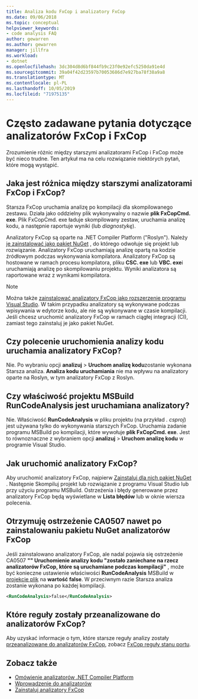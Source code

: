 ```yaml
---
title: Analiza kodu FxCop i analizatory FxCop
ms.date: 09/06/2018
ms.topic: conceptual
helpviewer_keywords:
- code analysis FAQ
author: gewarren
ms.author: gewarren
manager: jillfra
ms.workload:
- dotnet
ms.openlocfilehash: 3dc304d8d6bf844fb9c23f0e92efc5250da91e4d
ms.sourcegitcommit: 39a04f42d23597b70053686d7e927ba78f38a9a8
ms.translationtype: MT
ms.contentlocale: pl-PL
ms.lasthandoff: 10/05/2019
ms.locfileid: "71975135"
---
```

# <a name="frequently-asked-questions-about-fxcop-and-fxcop-analyzers"></a>Często zadawane pytania dotyczące analizatorów FxCop i FxCop

Zrozumienie różnic między starszymi analizatorami FxCop i FxCop może być nieco trudne. Ten artykuł ma na celu rozwiązanie niektórych pytań, które mogą wystąpić.

## <a name="whats-the-difference-between-legacy-fxcop-and-fxcop-analyzers"></a>Jaka jest różnica między starszymi analizatorami FxCop i FxCop?

Starsza FxCop uruchamia analizę po kompilacji dla skompilowanego zestawu. Działa jako oddzielny plik wykonywalny o nazwie **plik FxCopCmd. exe**. Plik FxCopCmd. exe ładuje skompilowany zestaw, uruchamia analizę kodu, a następnie raportuje wyniki (lub *diagnostykę*).

Analizatory FxCop są oparte na .NET Compiler Platform ("Roslyn"). Należy [je zainstalować jako pakiet NuGet](install-fxcop-analyzers.md#nuget-package) , do którego odwołuje się projekt lub rozwiązanie. Analizatory FxCop uruchamiają analizę opartą na kodzie źródłowym podczas wykonywania kompilatora. Analizatory FxCop są hostowane w ramach procesu kompilatora, pliku **CSC. exe** lub **VBC. exe**i uruchamiają analizę po skompilowaniu projektu. Wyniki analizatora są raportowane wraz z wynikami kompilatora.

> [!NOTE]
> Można także [zainstalować analizatory FxCop jako rozszerzenie programu Visual Studio](install-fxcop-analyzers.md#vsix). W takim przypadku analizatory są wykonywane podczas wpisywania w edytorze kodu, ale nie są wykonywane w czasie kompilacji. Jeśli chcesz uruchomić analizatory FxCop w ramach ciągłej integracji (CI), zamiast tego zainstaluj je jako pakiet NuGet.

## <a name="does-the-run-code-analysis-command-run-fxcop-analyzers"></a>Czy polecenie uruchomienia analizy kodu uruchamia analizatory FxCop?

Nie. Po wybraniu opcji **analizuj** > **Uruchom analizę kodu**zostanie wykonana Starsza analiza. **Analiza kodu uruchamiania** nie ma wpływu na analizatory oparte na Roslyn, w tym analizatory FxCop z Roslyn.

## <a name="does-the-runcodeanalysis-msbuild-project-property-run-analyzers"></a>Czy właściwość projektu MSBuild RunCodeAnalysis jest uruchamiana analizatory?

Nie. Właściwość **RunCodeAnalysis** w pliku projektu (na przykład *. csproj*) jest używana tylko do wykonywania starszych FxCop. Uruchamia zadanie programu MSBuild po kompilacji, które wywołuje **plik FxCopCmd. exe**. Jest to równoznaczne z wybraniem opcji **analizuj** > **Uruchom analizę kodu** w programie Visual Studio.

## <a name="so-how-do-i-run-fxcop-analyzers-then"></a>Jak uruchomić analizatory FxCop?

Aby uruchomić analizatory FxCop, najpierw [Zainstaluj dla nich pakiet NuGet](install-fxcop-analyzers.md) . Następnie Skompiluj projekt lub rozwiązanie z programu Visual Studio lub przy użyciu programu MSBuild. Ostrzeżenia i błędy generowane przez analizatory FxCop będą wyświetlane w **Lista błędów** lub w oknie wiersza polecenia.

## <a name="i-get-warning-ca0507-even-after-ive-installed-the-fxcop-analyzers-nuget-package"></a>Otrzymuję ostrzeżenie CA0507 nawet po zainstalowaniu pakietu NuGet analizatorów FxCop

Jeśli zainstalowano analizatory FxCop, ale nadal pojawia się ostrzeżenie CA0507 **"" Uruchomienie analizy kodu "zostało zaniechane na rzecz analizatorów FxCop, które są uruchamiane podczas kompilacji"** , może być konieczne ustawienie właściwości **RunCodeAnalysis** MSBuild w [projekcie plik](../ide/solutions-and-projects-in-visual-studio.md#project-file) na **wartość false**. W przeciwnym razie Starsza analiza zostanie wykonana po każdej kompilacji.

```xml
<RunCodeAnalysis>false</RunCodeAnalysis>
```

## <a name="which-rules-have-been-ported-to-fxcop-analyzers"></a>Które reguły zostały przeanalizowane do analizatorów FxCop?

Aby uzyskać informacje o tym, które starsze reguły analizy zostały [przeanalizowane do analizatorów FxCop](install-fxcop-analyzers.md), zobacz [FxCop reguły stanu portu](fxcop-rule-port-status.md).

## <a name="see-also"></a>Zobacz także

- [Omówienie analizatorów .NET Compiler Platform](roslyn-analyzers-overview.md)
- [Wprowadzenie do analizatorów](fxcop-analyzers.yml)
- [Zainstaluj analizatory FxCop](install-fxcop-analyzers.md)
